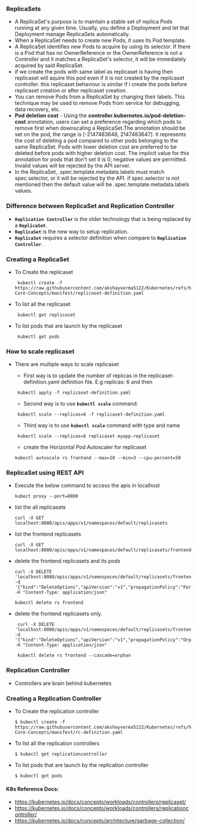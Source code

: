 ### ReplicaSets
- A ReplicaSet's purpose is to maintain a stable set of replica Pods running at any given time. Usually, you define a Deployment and let that Deployment manage ReplicaSets automatically.
- When a ReplicaSet needs to create new Pods, it uses its Pod template.
- A ReplicaSet identifies new Pods to acquire by using its selector. If there is a Pod that has no OwnerReference or the OwnerReference is not a Controller and it matches a ReplicaSet's selector, it will be immediately acquired by said ReplicaSet.
- if we create the pods with same label as replicaset is having then replicaset will aquire this pod even if it is not created by the replicaset controller. this replicaset behaviour is similar if i create the pods before replicaset creation or after replicaset creation.
- You can remove Pods from a ReplicaSet by changing their labels. This technique may be used to remove Pods from service for debugging, data recovery, etc.
- **Pod deletion cost** - Using the **controller.kubernetes.io/pod-deletion-cost** annotation, users can set a preference regarding which pods to remove first when downscaling a ReplicaSet.The annotation should be set on the pod, the range is [-2147483648, 2147483647]. It represents the cost of deleting a pod compared to other pods belonging to the same ReplicaSet. Pods with lower deletion cost are preferred to be deleted before pods with higher deletion cost. The implicit value for this annotation for pods that don't set it is 0; negative values are permitted. Invalid values will be rejected by the API server.
- In the ReplicaSet, .spec.template.metadata.labels must match spec.selector, or it will be rejected by the API. if spec.selector is not mentioned then the default value will be .spec.template.metadata.labels values. 
  
### Difference between ReplicaSet and Replication Controller
- **`Replication Controller`** is the older technology that is being replaced by a **`ReplicaSet`**.
- **`ReplicaSet`** is the new way to setup replication.
- **`ReplicaSet`** requires a selector definition when compare to **`Replication Controller`**.
  
### Creating a ReplicaSet
     
  - To Create the replicaset
    ```
     kubectl create -f https://raw.githubusercontent.com/akshayverma5122/Kubernetes/refs/heads/master/cka/02-Core-Concepts/manifest/replicaset-definition.yaml
    ```
  - To list all the replicaset
    ```
     kubectl get replicaset
    ```
  - To list pods that are launch by the replicaset
    ```
     kubectl get pods
    ```
### How to scale replicaset
- There are multiple ways to scale replicaset
  - First way is to update the number of replicas in the replicaset-definition.yaml definition file. E.g replicas: 6 and then 

  ```
   kubectl apply -f replicaset-definition.yaml
  ```
  - Second way is to use **`kubectl scale`** command.
  ```
   kubectl scale --replicas=6 -f replicaset-definition.yaml
  ```
  - Third way is to use **`kubectl scale`** command with type and name
  ```
   kubectl scale --replicas=6 replicaset myapp-replicaset
  ```
  - create the Horizontal Pod Autoscaler for replicaset
  ```
  kubectl autoscale rs frontend --max=10 --min=3 --cpu-percent=50

### ReplicaSet using REST API
- Execute the below command to access the apis in localhost
  ```
  kubect proxy --port=8080
  ```
- list the all replicasets
  ```
  curl -X GET localhost:8080/apis/apps/v1/namespaces/default/replicasets
  ```
- list the frontend replicasets
  ```
  curl -X GET localhost:8080/apis/apps/v1/namespaces/default/replicasets/frontend
  ```
- delete the frontend replicasets and its pods 
  ```
  curl -X DELETE  'localhost:8080/apis/apps/v1/namespaces/default/replicasets/frontend'   -d '{"kind":"DeleteOptions","apiVersion":"v1","propagationPolicy":"Foreground"}'   -H "Content-Type: application/json"

  kubectl delete rs frontend
  ```
- delete the frontend replicasets only.
  ```
   curl -X DELETE  'localhost:8080/apis/apps/v1/namespaces/default/replicasets/frontend' -d '{"kind":"DeleteOptions","apiVersion":"v1","propagationPolicy":"Orphan"}' -H "Content-Type: application/json"

   kubectl delete rs frontend --cascade=orphan
  ```    
### Replication Controller 
- Controllers are brain behind kubernetes
  
### Creating a Replication Controller
  - To Create the replication controller
    ```
    $ kubectl create -f https://raw.githubusercontent.com/akshayverma5122/Kubernetes/refs/heads/master/cka/02-Core-Concepts/manifest/rc-definition.yaml
    ```
  - To list all the replication controllers
    ```
    $ kubectl get replicationcontroller
    ```
  - To list pods that are launch by the replication controller
    ```
    $ kubectl get pods
    ```    
#### K8s Reference Docs:
- https://kubernetes.io/docs/concepts/workloads/controllers/replicaset/
- https://kubernetes.io/docs/concepts/workloads/controllers/replicationcontroller/
- https://kubernetes.io/docs/concepts/architecture/garbage-collection/
